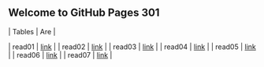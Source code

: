 ## Welcome to GitHub Pages 301

|  Tables   |      Are      |

|  read01  | [link](https://mohammadaqel.github.io/Read-Nouts301/read01) |
|  read02  | [link](https://mohammadaqel.github.io/Read-Nouts301/read02) |
|  read03  | [link](https://mohammadaqel.github.io/Read-Nouts301/read03) |
|  read04  | [link](https://mohammadaqel.github.io/Read-Nouts301/read04) |
|  read05  | [link](https://mohammadaqel.github.io/Read-Nouts301/read05) |
|  read06  | [link](https://mohammadaqel.github.io/Read-Nouts301/read06) |
|  read07  | [link](https://mohammadaqel.github.io/Read-Nouts301/read07) |
